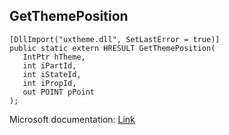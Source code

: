 ## GetThemePosition

```
[DllImport("uxtheme.dll", SetLastError = true)]
public static extern HRESULT GetThemePosition(
   IntPtr hTheme,
   int iPartId,
   int iStateId,
   int iPropId,
   out POINT pPoint
);
```

Microsoft documentation: [Link](https://docs.microsoft.com/en-us/windows/win32/api/uxtheme/nf-uxtheme-getthemeposition)
